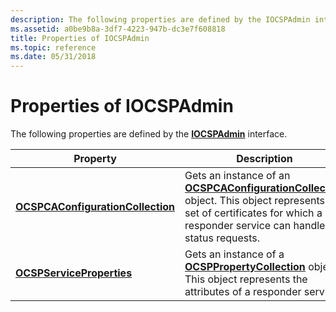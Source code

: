 ```yaml
---
description: The following properties are defined by the IOCSPAdmin interface.
ms.assetid: a0be9b8a-3df7-4223-947b-dc3e7f608818
title: Properties of IOCSPAdmin
ms.topic: reference
ms.date: 05/31/2018
---
```


# Properties of IOCSPAdmin

The following properties are defined by the [**IOCSPAdmin**](/windows/desktop/api/certadm/nn-certadm-iocspadmin) interface.



| Property                                                                                 | Description                                                                                                                                                                                                                      |
|------------------------------------------------------------------------------------------|----------------------------------------------------------------------------------------------------------------------------------------------------------------------------------------------------------------------------------|
| [**OCSPCAConfigurationCollection**](/windows/desktop/api/Certadm/nf-certadm-iocspadmin-get_ocspcaconfigurationcollection) | Gets an instance of an [**OCSPCAConfigurationCollection**](/windows/desktop/api/Certadm/nf-certadm-iocspadmin-get_ocspcaconfigurationcollection) object. This object represents the set of certificates for which a responder service can handle status requests. |
| [**OCSPServiceProperties**](/windows/desktop/api/Certadm/nf-certadm-iocspadmin-get_ocspserviceproperties)                 | Gets an instance of a [**OCSPPropertyCollection**](/windows/desktop/api/Certadm/nn-certadm-iocsppropertycollection) object. This object represents the attributes of a responder service.                                                                            |



 

 

 



